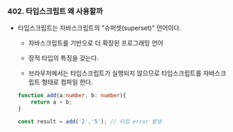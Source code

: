 ### 402. 타입스크립트 왜 사용할까

- 타입스크립트는 자바스크립트의 "슈퍼셋(superset)" 언어이다.
  
  - 자바스크립트를 기반으로 더 확장된 프로그래밍 언어
  
  - 장적 타입의 특징을 갖는다.
  
  - 브라우저에서는 타입스크립트가 실행되지 않으므로 타입스크립트를 자바스크립트 형태로 컴파일 한다.
  
  ```typescript
  function add(a:number, b: number){
      return a + b;
  }
  
  const result = add('2','5'); // 타입 error 발생
  ```